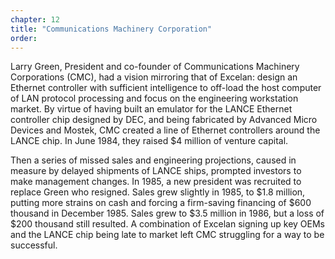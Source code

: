 ```yaml
---
chapter: 12
title: "Communications Machinery Corporation"
order: 
---
```


Larry Green, President and co-founder of Communications Machinery Corporations (CMC), had a vision mirroring that of Excelan: design an Ethernet controller with sufficient intelligence to off-load the host computer of LAN protocol processing and focus on the engineering workstation market. By virtue of having built an emulator for the LANCE Ethernet controller chip designed by DEC, and being fabricated by Advanced Micro Devices and Mostek, CMC created a line of Ethernet controllers around the LANCE chip. In June 1984, they raised $4 million of venture capital.

Then a series of missed sales and engineering projections, caused in measure by delayed shipments of LANCE ships, prompted investors to make management changes. In 1985, a new president was recruited to replace Green who resigned. Sales grew slightly in 1985, to $1.8 million, putting more strains on cash and forcing a firm-saving financing of $600 thousand in December 1985. Sales grew to $3.5 million in 1986, but a loss of $200 thousand still resulted. A combination of Excelan signing up key OEMs and the LANCE chip being late to market left CMC struggling for a way to be successful.
